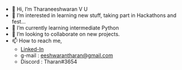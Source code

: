 - 👋 Hi, I’m Tharaneeshwaran V U 
- 👀 I’m interested in learning new stuff, taking part in Hackathons and fest...
- 🌱 I’m currently learning intermediate Python
- 💞️ I’m looking to collaborate on new projects.
- 📫 How to reach me,
     * [Linked-In](https://www.linkedin.com/in/tharaneeshwaran/)
     * g-mail : eeshwarantharan@gmail.com
     * Discord : Tharan#3654

